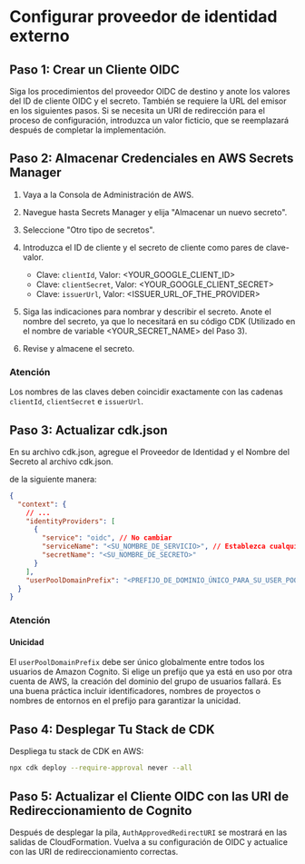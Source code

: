 # Configurar proveedor de identidad externo

## Paso 1: Crear un Cliente OIDC

Siga los procedimientos del proveedor OIDC de destino y anote los valores del ID de cliente OIDC y el secreto. También se requiere la URL del emisor en los siguientes pasos. Si se necesita un URI de redirección para el proceso de configuración, introduzca un valor ficticio, que se reemplazará después de completar la implementación.

## Paso 2: Almacenar Credenciales en AWS Secrets Manager

1. Vaya a la Consola de Administración de AWS.
2. Navegue hasta Secrets Manager y elija "Almacenar un nuevo secreto".
3. Seleccione "Otro tipo de secretos".
4. Introduzca el ID de cliente y el secreto de cliente como pares de clave-valor.

   - Clave: `clientId`, Valor: <YOUR_GOOGLE_CLIENT_ID>
   - Clave: `clientSecret`, Valor: <YOUR_GOOGLE_CLIENT_SECRET>
   - Clave: `issuerUrl`, Valor: <ISSUER_URL_OF_THE_PROVIDER>

5. Siga las indicaciones para nombrar y describir el secreto. Anote el nombre del secreto, ya que lo necesitará en su código CDK (Utilizado en el nombre de variable <YOUR_SECRET_NAME> del Paso 3).
6. Revise y almacene el secreto.

### Atención

Los nombres de las claves deben coincidir exactamente con las cadenas `clientId`, `clientSecret` e `issuerUrl`.

## Paso 3: Actualizar cdk.json

En su archivo cdk.json, agregue el Proveedor de Identidad y el Nombre del Secreto al archivo cdk.json.

de la siguiente manera:

```json
{
  "context": {
    // ...
    "identityProviders": [
      {
        "service": "oidc", // No cambiar
        "serviceName": "<SU_NOMBRE_DE_SERVICIO>", // Establezca cualquier valor que desee
        "secretName": "<SU_NOMBRE_DE_SECRETO>"
      }
    ],
    "userPoolDomainPrefix": "<PREFIJO_DE_DOMINIO_ÚNICO_PARA_SU_USER_POOL>"
  }
}
```

### Atención

#### Unicidad

El `userPoolDomainPrefix` debe ser único globalmente entre todos los usuarios de Amazon Cognito. Si elige un prefijo que ya está en uso por otra cuenta de AWS, la creación del dominio del grupo de usuarios fallará. Es una buena práctica incluir identificadores, nombres de proyectos o nombres de entornos en el prefijo para garantizar la unicidad.

## Paso 4: Desplegar Tu Stack de CDK

Despliega tu stack de CDK en AWS:

```sh
npx cdk deploy --require-approval never --all
```

## Paso 5: Actualizar el Cliente OIDC con las URI de Redireccionamiento de Cognito

Después de desplegar la pila, `AuthApprovedRedirectURI` se mostrará en las salidas de CloudFormation. Vuelva a su configuración de OIDC y actualice con las URI de redireccionamiento correctas.